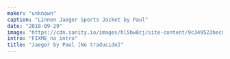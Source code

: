 ```yaml
---
maker: "unknown"
caption: "Linnen Jaeger Sports Jacket by Paul"
date: "2018-09-29"
image: "https://cdn.sanity.io/images/hl5bw8cj/site-content/9c349523bec04956439c08aded9408c5acd21a13-1640x2272.jpg"
intro: "FIXME_no_intro"
title: "Jaeger by Paul [No traducido]"
---
```



